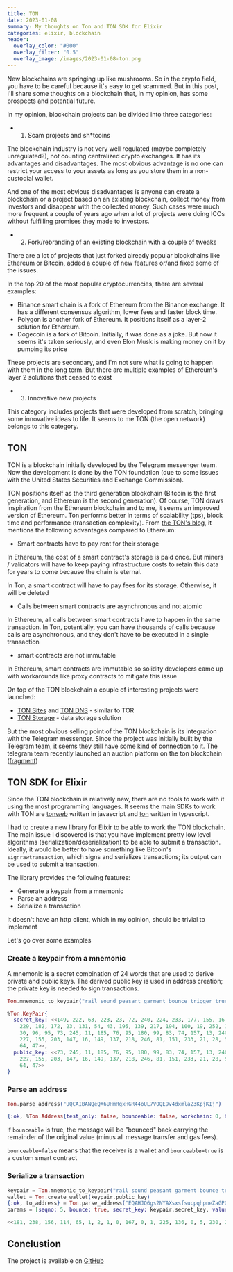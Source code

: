 ```yaml
---
title: TON
date: 2023-01-08
summary: My thoughts on Ton and TON SDK for Elixir
categories: elixir, blockchain
header:
  overlay_color: "#000"
  overlay_filter: "0.5"
  overlay_image: /images/2023-01-08-ton.png
---
```


New blockchains are springing up like mushrooms. So in the crypto field, you have to be careful because it's easy to get scammed. But in this post, I'll share some thoughts on a blockchain that, in my opinion, has some prospects and potential future.

In my opinion, blockchain projects can be divided into three categories:

- 1. Scam projects and sh*tcoins

The blockchain industry is not very well regulated (maybe completely unregulated?), not counting centralized crypto exchanges. It has its advantages and disadvantages. The most obvious advantage is no one can restrict your access to your assets as long as you store them in a non-custodial wallet.

And one of the most obvious disadvantages is anyone can create a blockchain or a project based on an existing blockchain, collect money from investors and disappear with the collected money. Such cases were much more frequent a couple of years ago when a lot of projects were doing ICOs without fulfilling promises they made to investors.

- 2. Fork/rebranding of an existing blockchain with a couple of tweaks

There are a lot of projects that just forked already popular blockchains like Ethereum or Bitcoin, added a couple of new features or/and fixed some of the issues.

In the top 20 of the most popular cryptocurrencies, there are several examples:

  * Binance smart chain is a fork of Ethereum from the Binance exchange. It has a different consensus algorithm, lower fees and faster block time.
  * Polygon is another fork of Ethereum. It positions itself as a layer-2 solution for Ethereum.
  * Dogecoin is a fork of Bitcoin. Initially, it was done as a joke. But now it seems it's taken seriously, and even Elon Musk is making money on it by pumping its price

These projects are secondary, and I'm not sure what is going to happen with them in the long term. But there are multiple examples of Ethereum's layer 2 solutions that ceased to exist

- 3. Innovative new projects

This category includes projects that were developed from scratch, bringing some innovative ideas to life. It seems to me TON (the open network) belongs to this category.

## TON

TON is a blockchain initially developed by the Telegram messenger team. Now the development is done by the TON foundation (due to some issues with the United States Securities and Exchange Commission).

TON positions itself as the third generation blockchain (Bitcoin is the first generation, and Ethereum is the second generation). Of course, TON draws inspiration from the Ethereum blockchain and to me, it seems an improved version of Ethereum. Ton performs better in terms of scalability (tps), block time and performance (transaction complexity). From [the TON's blog](https://blog.ton.org/six-unique-aspects-of-ton-blockchain-that-will-surprise-solidity-developers), it mentions the following advantages compared to Ethereum:

- Smart contracts have to pay rent for their storage

 In Ethereum, the cost of a smart contract's storage is paid once. But miners / validators will have to keep paying infrastructure costs to retain this data for years to come because the chain is eternal.

 In Ton, a smart contract will have to pay fees for its storage. Otherwise, it will be deleted

- Calls between smart contracts are asynchronous and not atomic

 In Ethereum, all calls between smart contracts have to happen in the same transaction. In Ton, potentially, you can have thousands of calls because calls are asynchronous, and they don't have to be executed in a single transaction

- smart contracts are not immutable

 In Ethereum, smart contracts are immutable so solidity developers came up with workarounds like proxy contracts to mitigate this issue


On top of the TON blockchain a couple of interesting projects were launched:

- [TON Sites](https://ton.org/docs/learn/services/sites-www-proxy) and [TON DNS](https://dns.ton.org/about.html) - similar to TOR
- [TON Storage](https://telegra.ph/TON-Storage-12-28) - data storage solution

But the most obvious selling point of the TON blockchain is its integration with the Telegram messenger. Since the project was initially built by the Telegram team, it seems they still have some kind of connection to it. The telegram team recently launched an auction platform on the ton blockchain ([fragment](https://fragment.com/))

## TON SDK for Elixir

Since the TON blockchain is relatively new, there are no tools to work with it using the most programming languages. It seems the main SDKs to work with TON are [tonweb](https://github.com/toncenter/tonweb/) written in javascript and [ton](https://github.com/ton-community/ton/) written in typescript.

I had to create a new library for Elixir to be able to work the TON blockchain. The main issue I discovered is that you have implement pretty low level algorithms (serialization/deserialization) to be able to submit a transaction. Ideally, it would be better to have something like Bitcoin's `signrawtransaction`, which signs and serializes transactions; its output can be used to submit a transaction.

The library provides the following features:

- Generate a keypair from a mnemonic
- Parse an address
- Serialize a transaction

It doesn't have an http client, which in my opinion, should be trivial to implement

Let's go over some examples

### Create a keypair from a mnemonic

A mnemonic is a secret combination of 24 words that are used to derive private and public keys. The derived public key is used in address creation; the private key is needed to sign transactions.

```elixir
Ton.mnemonic_to_keypair("rail sound peasant garment bounce trigger true abuse arctic gravity ribbon ocean absurd okay blue remove neck cash reflect sleep hen portion gossip arrow")

%Ton.KeyPair{
  secret_key: <<149, 222, 63, 223, 23, 72, 240, 224, 233, 177, 155, 16, 101,
    229, 182, 172, 23, 131, 54, 43, 195, 139, 217, 194, 100, 19, 252, 105, 68,
    30, 96, 95, 73, 245, 11, 185, 76, 95, 180, 99, 83, 74, 157, 13, 240, 216,
    227, 155, 203, 147, 16, 149, 137, 218, 246, 81, 151, 233, 21, 28, 55, 119,
    64, 47>>,
  public_key: <<73, 245, 11, 185, 76, 95, 180, 99, 83, 74, 157, 13, 240, 216,
    227, 155, 203, 147, 16, 149, 137, 218, 246, 81, 151, 233, 21, 28, 55, 119,
    64, 47>>
}
```

### Parse an address

```elixir
Ton.parse_address("UQCAIBANQeQX6UHmRgxHGR44oUL7VOQE9v4dxmla23KpjKIj")

{:ok, %Ton.Address{test_only: false, bounceable: false, workchain: 0, hash: <<128, 32, 16, 13, 65, 228, 23, 233, 65, 230, 70, 12, 71, 25, 30, 56, 161, 66, 251, 84, 228, 4, 246, 254, 29, 198, 105, 90, 219, 114, 169, 140>>}}

```

if `bounceable` is true, the message will be "bounced" back carrying the remainder of the original value (minus all message transfer and gas fees).

`bounceable=false` means that the receiver is a wallet and `bounceable=true` is a custom smart contract

### Serialize a transaction

```elixir
keypair = Ton.mnemonic_to_keypair("rail sound peasant garment bounce trigger true abuse arctic gravity ribbon ocean absurd okay blue remove neck cash reflect sleep hen portion gossip arrow")
wallet = Ton.create_wallet(keypair.public_key)
{:ok, to_address} = Ton.parse_address("EQAHJQ6gs2NYAXsxsfsucpqhpneZaGP0qCdu9lCEzysMGzst")
params = [seqno: 5, bounce: true, secret_key: keypair.secret_key, value: 1, to_address: to_address, timeout: 60]

<<181, 238, 156, 114, 65, 1, 2, 1, 0, 167, 0, 1, 225, 136, 0, 5, 230, 220, 65, 102, 30, 28, 201, _tail::binary>> = Ton.create_transfer_boc(wallet, params)

```

## Conclustion

The project is available on [GitHub](https://github.com/ayrat555/ton)
